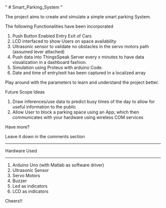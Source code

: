 " # Smart_Parking_System "

The project aims to create and simulate a simple smart parking System.

The  following Functionalities have been incorporated 

1. Push Button Enabled Entry Exit of Cars
2. LCD interfaced to show Users on space availability
3. Ultrasonic sensor to validate no obstacles in the servo motors path (assumed lever attached)
4. Push data into ThingsSpeak Server every x minutes to have data visualization in a dashboard fashion. 
5. Simulation using Proteus with arduino Code. 
6. Date and time of entry/exit has been captured in a localized array

Play around with the parameters to learn and understand the project better. 

Future Scope Ideas

1. Draw inferences/use data to predict busy times of the day to allow for useful information to the public
2. Allow User to block a parking space using an App; which then communicates with your hardware using wireless COM services

Have more?

Leave it down in the comments section

*********************
Hardware Used 
*********************
1. Arduino Uno (with Matlab as software driver)
2. Ultrasonic Sensor
3. Servo Motors
4. Buzzer
5. Led as indicators
6. LCD as indicators


Cheers!!
